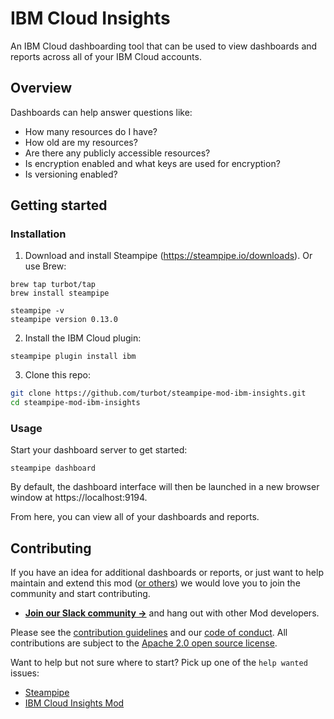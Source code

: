 # IBM Cloud Insights

An IBM Cloud dashboarding tool that can be used to view dashboards and reports across all of your IBM Cloud accounts.

<!-- ![image](https://raw.githubusercontent.com/turbot/steampipe-mod-ibm-insights/main/docs/images/ibm_??_bucket_dashboard.png) -->

## Overview

Dashboards can help answer questions like:

- How many resources do I have?
- How old are my resources?
- Are there any publicly accessible resources?
- Is encryption enabled and what keys are used for encryption?
- Is versioning enabled?
<!-- - What are the relationships between closely connected resources like IAM users, groups, and policies? -->

<!-- Dashboards are available for 15+ services, including CloudTrail, EC2, IAM, RDS, S3, VPC, and more! -->

## Getting started

### Installation

1) Download and install Steampipe (https://steampipe.io/downloads). Or use Brew:

```shell
brew tap turbot/tap
brew install steampipe

steampipe -v
steampipe version 0.13.0
```

2) Install the IBM Cloud plugin:

```shell
steampipe plugin install ibm
```

3) Clone this repo:

```sh
git clone https://github.com/turbot/steampipe-mod-ibm-insights.git
cd steampipe-mod-ibm-insights
```

### Usage

Start your dashboard server to get started:

```shell
steampipe dashboard
```

By default, the dashboard interface will then be launched in a new browser window at https://localhost:9194.

From here, you can view all of your dashboards and reports.

## Contributing

If you have an idea for additional dashboards or reports, or just want to help maintain and extend this mod ([or others](https://github.com/topics/steampipe-mod)) we would love you to join the community and start contributing.

- **[Join our Slack community →](https://steampipe.io/community/join)** and hang out with other Mod developers.

Please see the [contribution guidelines](https://github.com/turbot/steampipe/blob/main/CONTRIBUTING.md) and our [code of conduct](https://github.com/turbot/steampipe/blob/main/CODE_OF_CONDUCT.md). All contributions are subject to the [Apache 2.0 open source license](https://github.com/turbot/steampipe-mod-ibm-insights/blob/main/LICENSE).

Want to help but not sure where to start? Pick up one of the `help wanted` issues:

- [Steampipe](https://github.com/turbot/steampipe/labels/help%20wanted)
- [IBM Cloud Insights Mod](https://github.com/turbot/steampipe-mod-ibm-insights/labels/help%20wanted)
